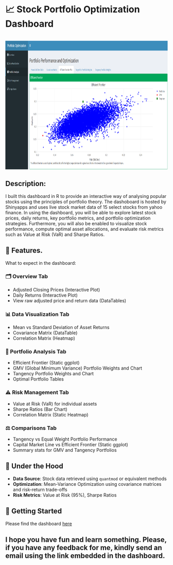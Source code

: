 # 📈 Stock Portfolio Optimization Dashboard

<br clear="both">

<div align="center">
  <img height="400" width="100%" src="https://github.com/GodfreyElia/Portfolio_Theory/blob/main/Efficient%20frontier.png"  />
</div>

##  Description: 

I built this dashboard in R to provide an interactive way of analysing popular stocks using the principles of portfolio theory. The dashoboard is hosted by Shinyapps and uses live stock market data of 15 select stocks from yahoo finance. In using the dashboard, you will be able to explore latest stock prices, daily returns, key portfolio metrics, and portfolio optimization strategies. Furthermore, you will also be enabled to visualize stock performance, compute optimal asset allocations, and evaluate risk metrics such as Value at Risk (VaR) and Sharpe Ratios.

## 🔧 Features.

What to expect in the dashboard:

### 🗂 Overview Tab
- Adjusted Closing Prices (Interactive Plot)
- Daily Returns (Interactive Plot)
- View raw adjusted price and return data (DataTables)

### 📊 Data Visualization Tab
- Mean vs Standard Deviation of Asset Returns
- Covariance Matrix (DataTable)
- Correlation Matrix (Heatmap)

### 💼 Portfolio Analysis Tab
- Efficient Frontier (Static ggplot)
- GMV (Global Minimum Variance) Portfolio Weights and Chart
- Tangency Portfolio Weights and Chart
- Optimal Portfolio Tables

### ⚠️ Risk Management Tab
- Value at Risk (VaR) for individual assets
- Sharpe Ratios (Bar Chart)
- Correlation Matrix (Static Heatmap)

### ⚖️ Comparisons Tab
- Tangency vs Equal Weight Portfolio Performance
- Capital Market Line vs Efficient Frontier (Static ggplot)
- Summary stats for GMV and Tangency Portfolios

## 🧠 Under the Hood

- **Data Source**: Stock data retrieved using `quantmod` or equivalent methods
- **Optimization**: Mean-Variance Optimization using covariance matrices and risk-return trade-offs
- **Risk Metrics**: Value at Risk (95%), Sharpe Ratios

## 🚀 Getting Started

Please find the dashboard [here](https://godfreyelia.shinyapps.io/Portfolio_Theory/)

I hope you have fun and learn something. Please, if you have any feedback for me, kindly send an email using the link embedded in the dashboard.
---
